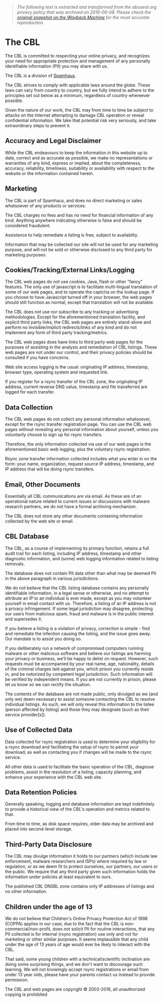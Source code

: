 > *The following text is extracted and transformed from the abuseat.org privacy policy that was archived on 2016-06-08. Please check the [original snapshot on the Wayback Machine](https://web.archive.org/web/20160608040415id_/http%3A//www.abuseat.org/privacy.html) for the most accurate reproduction.*

# The CBL

The CBL is committed to respecting your online privacy, and recognizes your need for appropriate protection and management of any personally identifiable information (PII) you may share with us. 

The CBL is a division of [Spamhaus](http://www.spamhaus.org/). 

The CBL strives to comply with applicable laws around the globe. These laws can vary from country to country, but we fully intend to adhere to the principles set out below as a minimum, regardless of country whereever possible. 

Given the nature of our work, the CBL may from time to time be subject to attacks on the Internet attempting to damage CBL operation or reveal confidential information. We take that potential risk very seriously, and take extraordinary steps to prevent it. 

## Accuracy and Legal Disclaimer

While the CBL endeavours to keep the information in this website up to date, correct and as accurate as possible, we make no representations or warranties of any kind, express or implied, about the completeness, accuracy, reliability, timeliness, suitability or availability with respect to the website or the information contained herein. 

## Marketing

The CBL is part of Spamhaus, and does no direct marketing or sales whatsoever of any products or services. 

The CBL charges no fees and has no need for financial information of any kind. Anything anywhere indicating otherwise is false and should be considered fraudulent. 

Assistance to help remediate a listing is free, subject to availablity. 

Information that may be collected our site will not be used for any marketing purpose, and will not be sold or otherwise disclosed to any third party for marketing purposes. 

## Cookies/Tracking/External Links/Logging

The CBL web pages do not use cookies, Java, flash or other "fancy" features. The only use of javascript is to facilitate multi-lingual translation of some of our web pages, and to operate the captcha on the lookup page. If you choose to have Javascript turned off in your browser, the web pages should still function as normal, except that translation will not be available. 

The CBL does not use nor subscribe to any tracking or advertising methodologies. Except for the aforementioned translation facility, and explicit third party links, the CBL web pages are entirely stand-alone and perform no invisible/implicit redirects/links of any kind and do not implement any form of third party tracking/metrics. 

The CBL web pages does have links to third party web pages for the purposes of assisting in the analysis and remediation of CBL listings. These web pages are not under our control, and their privacy policies should be consulted if you have concerns. 

Web site access logging is the usual: originating IP address, timestamp, browser type, operating system and requested link. 

If you register for a rsync transfer of the CBL zone, the originating IP address, current reverse DNS value, timestamp and file transferred are logged for each transfer. 

## Data Collection

The CBL web pages do not collect any personal information whatsoever, except for the rsync transfer registration page. You can use the CBL web pages without revealing any personal information about yourself, unless you voluntarily choose to sign up for rsync transfers. 

Therefore, the only information collected via use of our web pages is the aforementioned basic web logging, plus the voluntary rsync registration. 

Rsync zone transfer information collected includes what you enter in on the form: your name, organization, request source IP address, timestamp, and IP address that will be doing rsync transfers. 

## Email, Other Documents

Essentially all CBL communications are via email. As these are of an operational nature related to current issues or discussions with malware research partners, we do not have a formal archiving mechanism. 

The CBL does not store any other documents containing information collected by the web site or email. 

## CBL Database

The CBL, as a course of implementing its primary function, retains a full audit trail for each listing, including IP address, timestamp and other diagnostic information, and (some) web logging information related to listing removals. 

The database does not contain PII data other than what may be deemed PII in the above paragraph in various jurisdictions. 

We do not believe that the CBL listing database contains any personally identifiable information, in a legal sense or otherwise, and no attempt to attribute an IP to an individual is ever made, except as you may volunteer yourself in email contact with us. Therefore, a listing of an IP address is not a privacy infringement. If some legal jurisdiction may disagree, protecting our users from malicious spam, fraud and malware is in the public interest and supersedes it. 

If you believe a listing is a violation of privacy, correction is simple - find and remediate the infection causing the listing, and the issue goes away. Our mandate is to assist you doing so. 

If you deliberately run a network of compromised computers running malware or other malicious software and believe our listings are harming your privacy or business, we'll be happy to delist on request. However, such requests must be accompanied by your real name, age, nationality, details of the criminal charges laid against you, which prison you currently reside in, and be notorized by competent legal jurisdiction. Such information will be verified by independent means. If you are not currently in prison, please let us know so we can rectify the situation. 

The contents of the database are not made public, only divulged as we (and only we) deem necessary to assist someone contacting the CBL to resolve individual listings. As such, we will only reveal this information to the listee (person affected by listing) and those they may designate (such as their service provider[s]). 

## Use of Collected Data

Data collected for rsync registration is used to determine your eligibility for a rsync download and facilitating the setup of rsync to permit your download, as well as contacting you if changes will be made to the rsync service. 

All other data is used to facilitate the basic operation of the CBL, diagnose problems, assist in the resolution of a listing, capacity planning, and enhance your experience with the CBL web site. 

## Data Retention Policies

Generally speaking, logging and database information are kept indefinitely to provide a historical view of the CBL's operation and metrics related to that. 

From time to time, as disk space requires, older data may be archived and placed into second-level storage. 

## Third-Party Data Disclosure

The CBL may divulge information it holds to our partners (which include law enforcement, malware researchers and ISPs) where required by law or regulation, or as we deem fit to protect ourselves, our partners, our users or the public. We require that any third party given such information holds the information under policies at least equivalent to ours. 

The published CBL DNSBL zone contains only IP addresses of listings and no other information. 

## Children under the age of 13

We do not believe that Children's Online Privacy Protection Act of 1998 (COPPA) applies in our case, due to the fact that the CBL is non-commercial/non-profit, does not solicit PII for routine interactions, that any PII collected is for internal (rsync registration) use only and not for marketing or other similar purposes. It seems implausible that any child under the age of 13 years of age would ever be likely to interact with the CBL. 

That said, some young children with a technical/scientific inclination are doing some surprising things, and we don't want to discourage such learning. We will not knowingly accept rsync registrations or email from under 13 year olds, please have your parents contact us instead to provide permission. 

The CBL and web pages are copyright © 2003-2016, all unauthorized copying is prohibited
